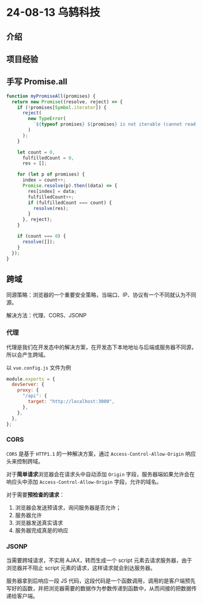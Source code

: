 # 24-08-13 乌鸫科技

## 介绍

## 项目经验

## 手写 Promise.all

```js
function myPromiseAll(promises) {
  return new Promise((resolve, reject) => {
    if (!promises[Symbol.iterator]) {
      reject(
        new TypeError(
          `${typeof promises} ${promises} is not iterable (cannot read property Symbol(Symbol.iterator))`
        )
      );
    }

    let count = 0,
      fulfilledCount = 0,
      res = [];

    for (let p of promises) {
      index = count++;
      Promise.resolve(p).then((data) => {
        res[index] = data;
        fulfilledCount++;
        if (fulfilledCount === count) {
          resolve(res);
        }
      }, reject);
    }

    if (count === 0) {
      resolve([]);
    }
  });
}
```

## 跨域

同源策略：浏览器的一个重要安全策略，当端口、IP、协议有一个不同就认为不同源。

解决方法：代理、CORS、JSONP

### 代理

代理是我们在开发态中的解决方案，在开发态下本地地址与后端或服务器不同源，所以会产生跨域。

以 `vue.config.js` 文件为例

```js
module.exports = {
  devServer: {
    proxy: {
      "/api": {
        target: "http://localhost:3000",
      },
    },
  },
};
```

### CORS

`CORS` 是基于 `HTTP1.1` 的一种解决方案，通过 `Access-Control-Allow-Origin` 响应头来控制跨域。

对于**简单请求**浏览器会在请求头中自动添加 `Origin` 字段，服务器端如果允许会在响应头中添加 `Access-Control-Allow-Origin` 字段，允许的域名。

对于需要**预检查的请求**：

1. 浏览器会发送预请求，询问服务器是否允许；
2. 服务器允许
3. 浏览器发送真实请求
4. 服务器完成真是的响应

### JSONP

当需要跨域请求，不实用 AJAX，转而生成一个 script 元素去请求服务器，由于浏览器并不阻止 script 元素的请求，这样请求就会到达服务器。

服务器拿到后响应一段 JS 代码，这段代码是一个函数调用，调用的是客户端预先写好的函数，并把浏览器需要的数据作为参数传递到函数中，从而间接的把数据传递给客户端。
